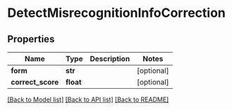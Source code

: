 # DetectMisrecognitionInfoCorrection

## Properties
Name | Type | Description | Notes
------------ | ------------- | ------------- | -------------
**form** | **str** |  | [optional] 
**correct_score** | **float** |  | [optional] 

[[Back to Model list]](../README.md#documentation-for-models) [[Back to API list]](../README.md#documentation-for-api-endpoints) [[Back to README]](../README.md)

